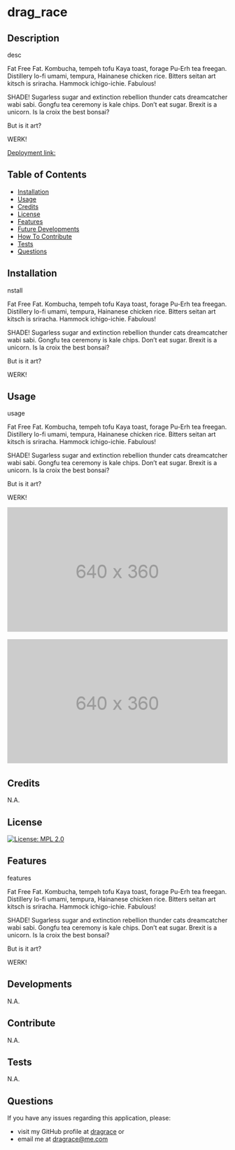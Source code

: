 # drag_race
 
## Description
 
desc


Fat Free Fat. Kombucha, tempeh tofu Kaya toast, forage Pu-Erh tea freegan. Distillery lo-fi umami, tempura, Hainanese chicken rice. Bitters seitan art kitsch is sriracha. Hammock ichigo-ichie.  Fabulous!

SHADE! Sugarless sugar and extinction rebellion thunder cats dreamcatcher wabi sabi. Gongfu tea ceremony is kale chips. Don’t eat sugar. Brexit is a unicorn.  Is la croix the best bonsai?  

But is it art?  

WERK!

 
[Deployment link:](https://drag_race.com)
 
 
## Table of Contents
 
- [Installation](#installation)
- [Usage](#usage)
- [Credits](#credits)
- [License](#license)
- [Features](#features)
- [Future Developments](#developments)
- [How To Contribute](#contribute)
- [Tests](#tests)
- [Questions](#questions)

 
 
## Installation
 
nstall


Fat Free Fat. Kombucha, tempeh tofu Kaya toast, forage Pu-Erh tea freegan. Distillery lo-fi umami, tempura, Hainanese chicken rice. Bitters seitan art kitsch is sriracha. Hammock ichigo-ichie.  Fabulous!

SHADE! Sugarless sugar and extinction rebellion thunder cats dreamcatcher wabi sabi. Gongfu tea ceremony is kale chips. Don’t eat sugar. Brexit is a unicorn.  Is la croix the best bonsai?  

But is it art?  

WERK!

 
 
## Usage
 
usage

Fat Free Fat. Kombucha, tempeh tofu Kaya toast, forage Pu-Erh tea freegan. Distillery lo-fi umami, tempura, Hainanese chicken rice. Bitters seitan art kitsch is sriracha. Hammock ichigo-ichie.  Fabulous!

SHADE! Sugarless sugar and extinction rebellion thunder cats dreamcatcher wabi sabi. Gongfu tea ceremony is kale chips. Don’t eat sugar. Brexit is a unicorn.  Is la croix the best bonsai?  

But is it art?  

WERK!

 
![Project Screen Dump](aceop/jpg.jpg)
 
![Project Screen Dump 2](aceop/pic2.jpg)
 
 
## Credits
 
N.A.
 
 
## License
 
[![License: MPL 2.0](https://img.shields.io/badge/License-MPL_2.0-brightgreen.svg)](https://opensource.org/licenses/MPL-2.0)
 
 
## Features
 
features


Fat Free Fat. Kombucha, tempeh tofu Kaya toast, forage Pu-Erh tea freegan. Distillery lo-fi umami, tempura, Hainanese chicken rice. Bitters seitan art kitsch is sriracha. Hammock ichigo-ichie.  Fabulous!

SHADE! Sugarless sugar and extinction rebellion thunder cats dreamcatcher wabi sabi. Gongfu tea ceremony is kale chips. Don’t eat sugar. Brexit is a unicorn.  Is la croix the best bonsai?  

But is it art?  

WERK!


 
 
## Developments
 
N.A.
 
 
## Contribute
 
N.A.
 
 
## Tests
 
N.A.
 
## Questions
 
If you have any issues regarding this application, please:
  * visit my GitHub profile at [dragrace](https://github.com/dragrace) or
  * email me at <dragrace@me.com>
 
 
